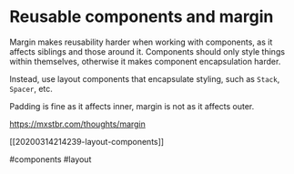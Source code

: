 # Reusable components and margin

Margin makes reusability harder when working with components, as it affects siblings and those around it. Components should only style things within themselves, otherwise it makes component encapsulation harder.

Instead, use layout components that encapsulate styling, such as `Stack`, `Spacer`, etc.

Padding is fine as it affects inner, margin is not as it affects outer.

https://mxstbr.com/thoughts/margin

[[20200314214239-layout-components]] 

#components
#layout